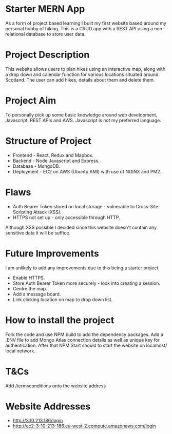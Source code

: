 # Starter MERN App
As a form of project based learning I built my first website based around my personal hobby of hiking. This is a CRUD app with a REST API using a non-relational database to store user data.

# Project Description
This website allows users to plan hikes using an interactive map, along with a drop down and calendar function for various locations situated around Scotland. The user can add hikes, details about them and delete them.

# Project Aim
To personally pick up some basic knowledge around web development, Javascript, REST APIs and AWS. Javascript is not my preferred language.

# Structure of Project
- Frontend - React, Redux and Mapbox.
- Backend - Node Javascript and Express.
- Database - MongoDB.
- Deployment - EC2 on AWS (Ubuntu AMI) with use of NGINX and PM2.

# Flaws
- Auth Bearer Token stored on local storage - vulnerable to Cross-Site Scripting Attack (XSS).
- HTTPS not set up - only accessible through HTTP.

Although XSS possible I decided since this website doesn't contain any sensitive data it will be suffice.

# Future Improvements
I am unlikely to add any improvements due to this being a starter project.

- Enable HTTPS.
- Store Auth Bearer Token more securely  - look into creating a session.
- Centre the map.
- Add a message board.
- Link clicking location on map to drop down list.

# How to install the project
Fork the code and use NPM build to add the dependency packages. Add a .ENV file to add Mongo Atlas connection details as well as unique key for authentication. After that NPM Start should to start the website on localhost/ local network.

# T&Cs
Add /termsconditions onto the website address

# Website Addresses
- http://3.10.213.186/login
- http://ec2-3-10-213-186.eu-west-2.compute.amazonaws.com/login
